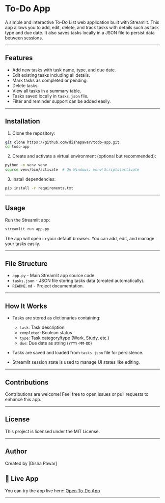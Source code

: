 # To-Do App

A simple and interactive To-Do List web application built with Streamlit. This app allows you to add, edit, delete, and track tasks with details such as task type and due date. It also saves tasks locally in a JSON file to persist data between sessions.

---

## Features

- Add new tasks with task name, type, and due date.
- Edit existing tasks including all details.
- Mark tasks as completed or pending.
- Delete tasks.
- View all tasks in a summary table.
- Tasks saved locally in `tasks.json` file.
- Filter and reminder support can be added easily.

---

## Installation

1. Clone the repository:

```bash
git clone https://github.com/dishapawar/todo-app.git
cd todo-app
```

2. Create and activate a virtual environment (optional but recommended):

```bash
python -m venv venv
source venv/bin/activate  # On Windows: venv\Scripts\activate
```

3. Install dependencies:

```bash
pip install -r requirements.txt
```

---

## Usage

Run the Streamlit app:

```bash
streamlit run app.py
```

The app will open in your default browser. You can add, edit, and manage your tasks easily.

---

## File Structure

- `app.py` - Main Streamlit app source code.
- `tasks.json` - JSON file storing tasks data (created automatically).
- `README.md` - Project documentation.

---

## How It Works

- Tasks are stored as dictionaries containing:
  - `task`: Task description
  - `completed`: Boolean status
  - `type`: Task category/type (Work, Study, etc.)
  - `due`: Due date as string (`YYYY-MM-DD`)

- Tasks are saved and loaded from `tasks.json` file for persistence.
- Streamlit session state is used to manage UI states like editing.

---

## Contributions

Contributions are welcome! Feel free to open issues or pull requests to enhance this app.

---

## License

This project is licensed under the MIT License.

---

## Author

Created by [Disha Pawar]

## 🔗 Live App

You can try the app live here: [Open To-Do App](https://your-app-link.streamlit.app)  

---